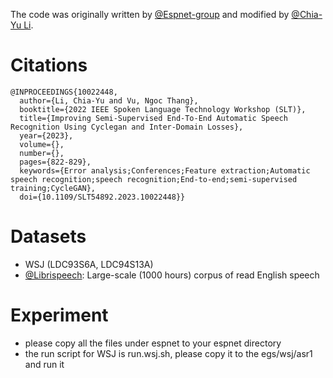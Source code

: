 The code was originally written by [@Espnet-group](https://github.com/espnet/espnet) and modified by [@Chia-Yu Li](https://github.com/chiayuli).

# Citations
```
@INPROCEEDINGS{10022448,
  author={Li, Chia-Yu and Vu, Ngoc Thang},
  booktitle={2022 IEEE Spoken Language Technology Workshop (SLT)}, 
  title={Improving Semi-Supervised End-To-End Automatic Speech Recognition Using Cyclegan and Inter-Domain Losses}, 
  year={2023},
  volume={},
  number={},
  pages={822-829},
  keywords={Error analysis;Conferences;Feature extraction;Automatic speech recognition;speech recognition;End-to-end;semi-supervised training;CycleGAN},
  doi={10.1109/SLT54892.2023.10022448}}
```
# Datasets
* WSJ (LDC93S6A, LDC94S13A)
* [@Librispeech](https://www.openslr.org/12): Large-scale (1000 hours) corpus of read English speech

# Experiment
* please copy all the files under espnet to your espnet directory
* the run script for WSJ is run.wsj.sh, please copy it to the egs/wsj/asr1 and run it
